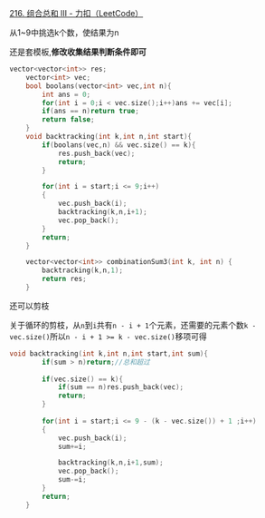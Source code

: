 [216. 组合总和 III - 力扣（LeetCode）](https://leetcode.cn/problems/combination-sum-iii/)

从1~9中挑选k个数，使结果为n

还是套模板,**修改收集结果判断条件即可**

```cpp
vector<vector<int>> res;
    vector<int> vec;
    bool boolans(vector<int> vec,int n){
        int ans = 0;
        for(int i = 0;i < vec.size();i++)ans += vec[i];
        if(ans == n)return true;
        return false;
    }
    void backtracking(int k,int n,int start){
        if(boolans(vec,n) && vec.size() == k){
            res.push_back(vec);
            return;
        }

        for(int i = start;i <= 9;i++)
        {
            vec.push_back(i);
            backtracking(k,n,i+1);
            vec.pop_back();
        }
        return;
    }

    vector<vector<int>> combinationSum3(int k, int n) {
        backtracking(k,n,1);
        return res;
    }
```

还可以剪枝



关于循环的剪枝，从`n`到`i`共有`n - i + 1`个元素，还需要的元素个数`k - vec.size()`所以`n - i + 1 >= k - vec.size()`移项可得

```cpp
void backtracking(int k,int n,int start,int sum){
        if(sum > n)return;//总和超过
        
        if(vec.size() == k){
            if(sum == n)res.push_back(vec);
            return;
        }
        
        for(int i = start;i <= 9 - (k - vec.size()) + 1 ;i++)
        {
            vec.push_back(i);
            sum+=i;

            backtracking(k,n,i+1,sum);
            vec.pop_back();
            sum-=i;
        }
        return;
    }
```

